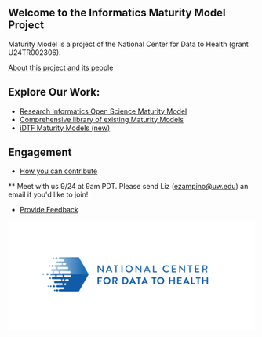 
## Welcome to the Informatics Maturity Model Project

Maturity Model is a project of the National Center for Data to Health (grant U24TR002306).

[About this project and its people](pages/about.md)

## Explore Our Work:

* [Research Informatics Open Science Maturity Model](pages/RIOSM.md)
* [Comprehensive library of existing Maturity Models](pages/ExModels.md)
* [iDTF Maturity Models (new)](pages/iDTFModels.md)


## Engagement 
* [How you can contribute](pages/Engage.md)

** Meet with us 9/24 at 9am PDT. Please send Liz (ezampino@uw.edu) an email if you'd like to join! 

* [Provide Feedback](pages/provide_feedback.md)

![](./images/CD2H_color_logo.png)
